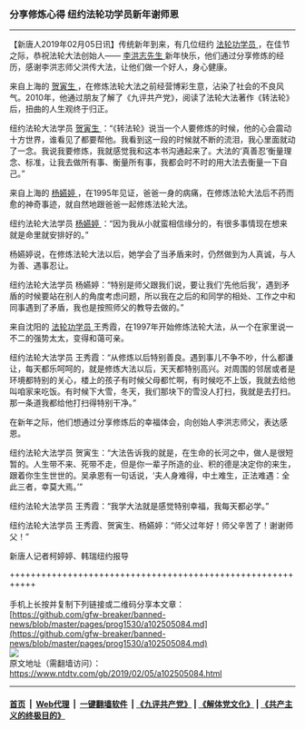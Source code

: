 ### 分享修炼心得 纽约法轮功学员新年谢师恩
------------------------

<div class="post_content">
 <p>
  【新唐人2019年02月05日讯】传统新年到来，有几位纽约
  <a href="https://www.ntdtv.com/gb/法轮功学员.htm">
   法轮功学员
  </a>
  ，在佳节之际，恭祝法轮大法创始人——
  <a href="https://www.ntdtv.com/gb/李洪志先生.htm">
   李洪志先生
  </a>
  新年快乐，他们通过分享修炼的经历，感谢李洪志师父洪传大法，让他们做一个好人，身心健康。
 </p>
 <p>
  来自上海的
  <a href="https://www.ntdtv.com/gb/贺寅生.htm">
   贺寅生
  </a>
  ，在修炼法轮大法之前经营博彩生意，沾染了社会的不良风气。2010年，他通过朋友了解了《九评共产党》，阅读了法轮大法著作《转法轮》后，扭曲的人生观终于归正。
 </p>
 <p>
  纽约法轮大法学员
  <a href="https://www.ntdtv.com/gb/贺寅生.htm">
   贺寅生
  </a>
  ：“《转法轮》说当一个人要修炼的时候，他的心会震动十方世界，谁看见了都要帮他。我看到这一段的时候就不断的流泪，我心里面就动了一念。我说我要修炼，我就感觉我和这本书沟通起来了。大法的‘真善忍’衡量理念、标准，让我去做所有事、衡量所有事，我都会时不时的用大法去衡量一下自己。”
 </p>
 <p>
  来自上海的
  <a href="https://www.ntdtv.com/gb/杨嬿婷.htm">
   杨嬿婷
  </a>
  ，在1995年见证，爸爸一身的病痛，在修炼法轮大法后不药而愈的神奇事迹，就自然地跟爸爸一起修炼法轮大法。
 </p>
 <p>
  纽约法轮大法学员
  <a href="https://www.ntdtv.com/gb/杨嬿婷.htm">
   杨嬿婷
  </a>
  ：“因为我从小就蛮相信缘分的，有很多事情现在想来就是命里就安排好的。”
 </p>
 <p>
  杨嬿婷说，在修炼法轮大法以后，她学会了当矛盾来时，仍然做到为人真诚，与人为善、遇事忍让。
 </p>
 <p>
  纽约法轮大法学员 杨嬿婷：“特别是师父跟我们说，要让我们‘先他后我’，遇到矛盾的时候要站在别人的角度考虑问题，所以我在之后的和同学的相处、工作之中和同事遇到了矛盾，我也是按照师父的教导去做的。”
 </p>
 <p>
  来自沈阳的
  <a href="https://www.ntdtv.com/gb/法轮功学员.htm">
   法轮功学员
  </a>
  王秀霞，在1997年开始修炼法轮大法，从一个在家里说一不二的强势太太，变得和蔼可亲。
 </p>
 <p>
  纽约法轮大法学员 王秀霞：“从修炼以后特别善良。遇到事儿不争不吵，什么都谦让，每天都乐呵呵的，就是修炼大法以后，天天都特别高兴。对周围的邻居或者是环境都特别的关心，楼上的孩子有时候父母都忙啊，有时候吃不上饭，我就去给他叫咱家来吃饭。有时候下大雪，冬天，我们那块下的雪没人打扫，我就是去打扫。那一条道我都给他打扫得特别干净。”
 </p>
 <p>
  在新年之际，他们想通过分享修炼后的幸福体会，向创始人李洪志师父，表达感恩。
 </p>
 <p>
  纽约法轮大法学员 贺寅生：“大法告诉我的就是，在生命的长河之中，做人是很短暂的。人生带不来、死带不走，但是你一辈子所造的业、积的德是决定你的来生，跟着你生生世世的。吴承恩有一句话说，‘夫人身难得，中土难生，正法难遇：全此三者，幸莫大焉。’”
 </p>
 <p>
  纽约法轮大法学员 王秀霞：“我学大法就是感觉特别幸福，我每天都必学。”
 </p>
 <p>
  纽约法轮大法学员 王秀霞、贺寅生、杨嬿婷：“师父过年好！师父辛苦了！谢谢师父！”
 </p>
 <p>
  新唐人记者柯婷婷、韩瑞纽约报导
 </p>
 <div class="single_ad">
 </div>
</div>

+++++++++++++++++++++++++++++++++++++++++++++++++++++++++++<br/><br/>
手机上长按并复制下列链接或二维码分享本文章：<br/>
[https://github.com/gfw-breaker/banned-news/blob/master/pages/prog1530/a102505084.md](https://github.com/gfw-breaker/banned-news/blob/master/pages/prog1530/a102505084.md)<br/>
[<img src='https://github.com/gfw-breaker/banned-news/blob/master/pages/prog1530/a102505084.md.png'/>](https://github.com/gfw-breaker/banned-news/blob/master/pages/prog1530/a102505084.md)<br/>
原文地址（需翻墙访问）：https://www.ntdtv.com/gb/2019/02/05/a102505084.html


------------------------
#### [首页](https://github.com/gfw-breaker/banned-news/blob/master/README.md) &nbsp;|&nbsp; [Web代理](https://github.com/labour-camp/helloworld) &nbsp;|&nbsp; [一键翻墙软件](https://github.com/gfw-breaker/nogfw/blob/master/README.md) &nbsp;| [《九评共产党》](https://github.com/gfw-breaker/9ping.md/blob/master/README.md#九评之一评共产党是什么) | [《解体党文化》](https://github.com/gfw-breaker/jtdwh.md/blob/master/README.md) | [《共产主义的终极目的》](https://github.com/gfw-breaker/gczydzjmd.md/blob/master/README.md)

